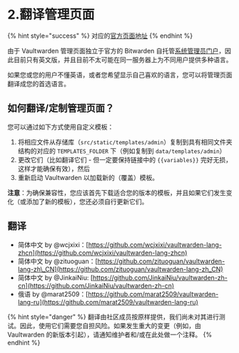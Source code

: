 # 2.翻译管理页面

{% hint style="success" %}
对应的[官方页面地址](https://github.com/dani-garcia/vaultwarden/wiki/Translating-admin-page)
{% endhint %}

由于 Vaultwarden 管理页面独立于官方的 Bitwarden 自托管[系统管理员门户](https://help.ppgg.in/self-hosting/system-administrator-portal)，因此目前只有英文版，并且目前不太可能在同一服务器上为不同用户提供多种语言。

如果您或您的用户不懂英语，或者您希望显示自己喜欢的语言，您可以将管理页面翻译成您的首选语言。

## 如何翻译/定制管理页面？ <a href="#how-to-translate-customize-the-admin-page" id="how-to-translate-customize-the-admin-page"></a>

您可以通过如下方式使用自定义模板：

1. 将相应文件从存储库（`src/static/templates/admin`）复制到具有相同文件夹结构的对应的 `TEMPLATES_FOLDER` 下（例如复制到 `data/templates/admin`）
2. 更改它们（比如翻译它们 - 但一定要保持链接中的 `{{variables}}` 完好无损，这样才能确保有效），然后
3. 重新启动 Vaultwarden 以加载新的（覆盖）模板。

**注意**：为确保兼容性，您应该首先下载适合您的版本的模板，并且如果它们发生变化（或添加了新的模板），您还必须自行更新它们。

## 翻译 <a href="#translations" id="translations"></a>

* 简体中文 by @wcjxixi：[https://github.com/wcjxixi/vaultwarden-lang-zhcn](https://github.com/wcjxixi/vaultwarden-lang-zhcn)
* 简体中文 by @zituoguan：[https://github.com/zituoguan/vaultwarden-lang-zh\_CN](https://github.com/zituoguan/vaultwarden-lang-zh_CN)
* 简体中文 by @JinkaiNiu: [https://github.com/JinkaiNiu/vaultwarden-zh-cn](https://github.com/JinkaiNiu/vaultwarden-zh-cn)
* 俄语 by @marat2509：[https://github.com/marat2509/vaultwarden-lang-ru](https://github.com/marat2509/vaultwarden-lang-ru)

{% hint style="danger" %}
翻译由社区成员按原样提供，我们尚未对其进行测试。因此，使用它们需要您自担风险。如果发生重大的变更（例如，由 Vaultwarden 的新版本引起），请通知维护者和/或在此处做一个注释。
{% endhint %}
